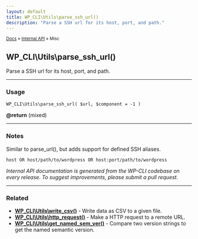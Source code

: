```yaml
---
layout: default
title: WP_CLI\Utils\parse_ssh_url()
description: "Parse a SSH url for its host, port, and path."
---
```


<small><a href="/docs/">Docs</a> &raquo; <a href="/docs/internal-api/">Internal API</a> &raquo; Misc</small>

## WP_CLI\Utils\parse_ssh_url()

Parse a SSH url for its host, port, and path.

***

### Usage

    WP_CLI\Utils\parse_ssh_url( $url, $component = -1 )

<div>
<strong>@return</strong> (mixed) <br />
</div>


***

### Notes

Similar to parse_url(), but adds support for defined SSH aliases.


    host OR host/path/to/wordpress OR host:port/path/to/wordpress
    


*Internal API documentation is generated from the WP-CLI codebase on every release. To suggest improvements, please submit a pull request.*


***

### Related

<ul>



<li><strong><a href="/docs/internal-api/wp-cli-utils-write-csv/">WP_CLI\Utils\write_csv()</a></strong> - Write data as CSV to a given file.</li>


<li><strong><a href="/docs/internal-api/wp-cli-utils-http-request/">WP_CLI\Utils\http_request()</a></strong> - Make a HTTP request to a remote URL.</li>


<li><strong><a href="/docs/internal-api/wp-cli-utils-get-named-sem-ver/">WP_CLI\Utils\get_named_sem_ver()</a></strong> - Compare two version strings to get the named semantic version.</li>



</ul>


